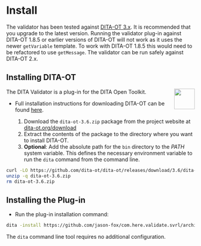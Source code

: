 <h1>Install</h1>

The validator has been tested against [DITA-OT 3.x](http://www.dita-ot.org/download). It is recommended that you upgrade to the latest version. Running the validator plug-in against DITA-OT 1.8.5 or earlier versions of DITA-OT will not work as it uses the newer `getVariable` template. To work with DITA-OT 1.8.5 this would need to be refactored to use `getMessage`. The validator can be run safely against DITA-OT 2.x.

Installing DITA-OT
------------------

<a href="https://www.dita-ot.org"><img src="https://www.dita-ot.org/images/dita-ot-logo.svg" align="right" width="55" height="55"></a>

The DITA Validator is a plug-in for the DITA Open Toolkit.

-   Full installation instructions for downloading DITA-OT can be found
    [here](https://www.dita-ot.org/3.6/topics/installing-client.html).

    1.  Download the `dita-ot-3.6.zip` package from the project website at
        [dita-ot.org/download](https://www.dita-ot.org/download)
    2.  Extract the contents of the package to the directory where you want to install DITA-OT.
    3.  **Optional**: Add the absolute path for the `bin` directory to the _PATH_ system variable. This defines the
        necessary environment variable to run the `dita` command from the command line.

```bash
curl -LO https://github.com/dita-ot/dita-ot/releases/download/3.6/dita-ot-3.6.zip
unzip -q dita-ot-3.6.zip
rm dita-ot-3.6.zip
```

Installing the Plug-in
----------------------

-  Run the plug-in installation command:

```bash
dita -install https://github.com/jason-fox/com.here.validate.svrl/archive/master.zip
```

The `dita` command line tool requires no additional configuration.
